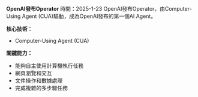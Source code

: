**OpenAI發布Operator**
時間：2025-1-23
OpenAI發布Operator，由Computer-Using Agent (CUA)驅動，成為OpenAI發布的第一個AI Agent。

**核心技術：**

* Computer-Using Agent (CUA)

**關鍵能力：**

* 能夠自主使用計算機執行任務
* 網頁瀏覽和交互
* 文件操作和數據處理
* 完成複雜的多步驟任務